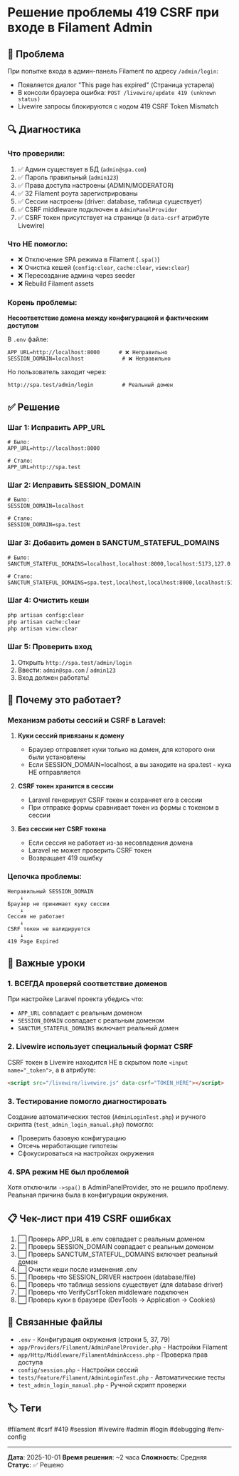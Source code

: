 # Решение проблемы 419 CSRF при входе в Filament Admin

## 🔴 Проблема

При попытке входа в админ-панель Filament по адресу `/admin/login`:
- Появляется диалог "This page has expired" (Страница устарела)
- В консоли браузера ошибка: `POST /livewire/update 419 (unknown status)`
- Livewire запросы блокируются с кодом 419 CSRF Token Mismatch

## 🔍 Диагностика

### Что проверили:
1. ✅ Админ существует в БД (`admin@spa.com`)
2. ✅ Пароль правильный (`admin123`)
3. ✅ Права доступа настроены (ADMIN/MODERATOR)
4. ✅ 32 Filament роута зарегистрированы
5. ✅ Сессии настроены (driver: database, таблица существует)
6. ✅ CSRF middleware подключен в `AdminPanelProvider`
7. ✅ CSRF токен присутствует на странице (в `data-csrf` атрибуте Livewire)

### Что НЕ помогло:
- ❌ Отключение SPA режима в Filament (`.spa()`)
- ❌ Очистка кешей (`config:clear`, `cache:clear`, `view:clear`)
- ❌ Пересоздание админа через seeder
- ❌ Rebuild Filament assets

### Корень проблемы:
**Несоответствие домена между конфигурацией и фактическим доступом**

В `.env` файле:
```env
APP_URL=http://localhost:8000      # ❌ Неправильно
SESSION_DOMAIN=localhost            # ❌ Неправильно
```

Но пользователь заходит через:
```
http://spa.test/admin/login         # Реальный домен
```

## ✅ Решение

### Шаг 1: Исправить APP_URL
```env
# Было:
APP_URL=http://localhost:8000

# Стало:
APP_URL=http://spa.test
```

### Шаг 2: Исправить SESSION_DOMAIN
```env
# Было:
SESSION_DOMAIN=localhost

# Стало:
SESSION_DOMAIN=spa.test
```

### Шаг 3: Добавить домен в SANCTUM_STATEFUL_DOMAINS
```env
# Было:
SANCTUM_STATEFUL_DOMAINS=localhost,localhost:8000,localhost:5173,127.0.0.1,127.0.0.1:8000,::1

# Стало:
SANCTUM_STATEFUL_DOMAINS=spa.test,localhost,localhost:8000,localhost:5173,127.0.0.1,127.0.0.1:8000,::1
```

### Шаг 4: Очистить кеши
```bash
php artisan config:clear
php artisan cache:clear
php artisan view:clear
```

### Шаг 5: Проверить вход
1. Открыть `http://spa.test/admin/login`
2. Ввести: `admin@spa.com` / `admin123`
3. Вход должен работать!

## 📝 Почему это работает?

### Механизм работы сессий и CSRF в Laravel:

1. **Куки сессий привязаны к домену**
   - Браузер отправляет куки только на домен, для которого они были установлены
   - Если SESSION_DOMAIN=localhost, а вы заходите на spa.test - кука НЕ отправляется

2. **CSRF токен хранится в сессии**
   - Laravel генерирует CSRF токен и сохраняет его в сессии
   - При отправке формы сравнивает токен из формы с токеном в сессии

3. **Без сессии нет CSRF токена**
   - Если сессия не работает из-за несовпадения домена
   - Laravel не может проверить CSRF токен
   - Возвращает 419 ошибку

### Цепочка проблемы:
```
Неправильный SESSION_DOMAIN
    ↓
Браузер не принимает куку сессии
    ↓
Сессия не работает
    ↓
CSRF токен не валидируется
    ↓
419 Page Expired
```

## 🎯 Важные уроки

### 1. ВСЕГДА проверяй соответствие доменов
При настройке Laravel проекта убедись что:
- `APP_URL` совпадает с реальным доменом
- `SESSION_DOMAIN` совпадает с реальным доменом
- `SANCTUM_STATEFUL_DOMAINS` включает реальный домен

### 2. Livewire использует специальный формат CSRF
CSRF токен в Livewire находится НЕ в скрытом поле `<input name="_token">`, а в атрибуте:
```html
<script src="/livewire/livewire.js" data-csrf="TOKEN_HERE"></script>
```

### 3. Тестирование помогло диагностировать
Создание автоматических тестов (`AdminLoginTest.php`) и ручного скрипта (`test_admin_login_manual.php`) помогло:
- Проверить базовую конфигурацию
- Отсечь неработающие гипотезы
- Сфокусироваться на настройках окружения

### 4. SPA режим НЕ был проблемой
Хотя отключили `->spa()` в AdminPanelProvider, это не решило проблему. Реальная причина была в конфигурации окружения.

## 📋 Чек-лист при 419 CSRF ошибках

1. ⬜ Проверь APP_URL в .env совпадает с реальным доменом
2. ⬜ Проверь SESSION_DOMAIN совпадает с реальным доменом
3. ⬜ Проверь SANCTUM_STATEFUL_DOMAINS включает реальный домен
4. ⬜ Очисти кеши после изменения .env
5. ⬜ Проверь что SESSION_DRIVER настроен (database/file)
6. ⬜ Проверь что таблица sessions существует (для database driver)
7. ⬜ Проверь что VerifyCsrfToken middleware подключен
8. ⬜ Проверь куки в браузере (DevTools → Application → Cookies)

## 🔗 Связанные файлы

- `.env` - Конфигурация окружения (строки 5, 37, 79)
- `app/Providers/Filament/AdminPanelProvider.php` - Настройки Filament
- `app/Http/Middleware/FilamentAdminAccess.php` - Проверка прав доступа
- `config/session.php` - Настройки сессий
- `tests/Feature/Filament/AdminLoginTest.php` - Автоматические тесты
- `test_admin_login_manual.php` - Ручной скрипт проверки

## 🏷️ Теги

#filament #csrf #419 #session #livewire #admin #login #debugging #env-config

---

**Дата**: 2025-10-01
**Время решения**: ~2 часа
**Сложность**: Средняя
**Статус**: ✅ Решено
